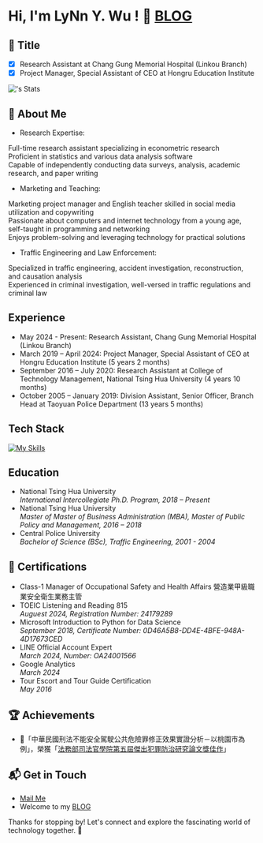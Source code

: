 # Hi, I'm LyNn Y. Wu ! 👋 [BLOG](https://lynnywu.github.io/blog/)

## 👤 Title

- [x] Research Assistant at Chang Gung Memorial Hospital (Linkou Branch)<br>
- [x] Project Manager, Special Assistant of CEO at Hongru Education Institute

![<LyNnYWu>'s Stats](https://github-readme-stats.vercel.app/api?username=LyNnYWu&theme=vue-dark&show_icons=true&hide_border=true&count_private=true)

## 🚀 About Me

- Research Expertise:

Full-time research assistant specializing in econometric research<br>
Proficient in statistics and various data analysis software<br>
Capable of independently conducting data surveys, analysis, academic research, and paper writing

- Marketing and Teaching:

Marketing project manager and English teacher skilled in social media utilization and copywriting<br>
Passionate about computers and internet technology from a young age, self-taught in programming and networking<br>
Enjoys problem-solving and leveraging technology for practical solutions

- Traffic Engineering and Law Enforcement:

Specialized in traffic engineering, accident investigation, reconstruction, and causation analysis<br>
Experienced in criminal investigation, well-versed in traffic regulations and criminal law

## Experience
- May 2024 - Present: Research Assistant, Chang Gung Memorial Hospital (Linkou Branch)
- March 2019 – April 2024: Project Manager, Special Assistant of CEO at Hongru Education Institute (5 years 2 months)
- September 2016 – July 2020: Research Assistant at College of Technology Management, National Tsing Hua University (4 years 10 months)
- October 2005 – January 2019: Division Assistant, Senior Officer, Branch Head at Taoyuan Police Department (13 years 5 months)

## Tech Stack
[![My Skills](https://skillicons.dev/icons?i=js,html,css,py,bootstrap,git,jquery,latex,md,mysql,ps,php,r,sklearn,tensorflow,wordpress&perline=8)](https://skillicons.dev)

## Education
- National Tsing Hua University<br> *International Intercollegiate Ph.D. Program, 2018 – Present*
- National Tsing Hua University<br> *Master of Master of Business Administration (MBA), Master of Public Policy and Management, 2016 – 2018*
- Central Police University<br> *Bachelor of Science (BSc), Traffic Engineering, 2001 - 2004*

## 🌱 Certifications
- Class-1 Manager of Occupational Safety and Health Affairs 營造業甲級職業安全衛生業務主管
- TOEIC Listening and Reading 815<br> *Auguest 2024, Registration Number: 24179289*
- Microsoft Introduction to Python for Data Science<br> *September 2018, Certificate Number: 0D46A5B8-DD4E-4BFE-948A-4D17673CED*
- LINE Official Account Expert<br> *March 2024, Number: OA24001566*
- Google Analytics<br> *March 2024*
- Tour Escort and Tour Guide Certification<br> *May 2016*

 ## 🏆 Achievements

- 🌟「中華民國刑法不能安全駕駛公共危險罪修正效果實證分析－以桃園市為例」，榮獲「[法務部司法官學院第五屆傑出犯罪防治研究論文獎佳作](https://www.cprc.moj.gov.tw/1563/1628/6438/post)」

## 📬 Get in Touch

- [Mail Me](mailto:yanlinwu70@gmail.com)
- Welcome to my [BLOG](https://lynnywu.github.io/blog/)

Thanks for stopping by! Let's connect and explore the fascinating world of technology together. 🚀



<!--

Here are some ideas to get you started:

- 🔭 I’m currently working on ...
- 🌱 I’m currently learning ...
- 👯 I’m looking to collaborate on ...
- 🤔 I’m looking for help with ...
- 💬 Ask me about ...
- 📫 How to reach me: ...
- 😄 Pronouns: ...
- ⚡ Fun fact: ...
-->
